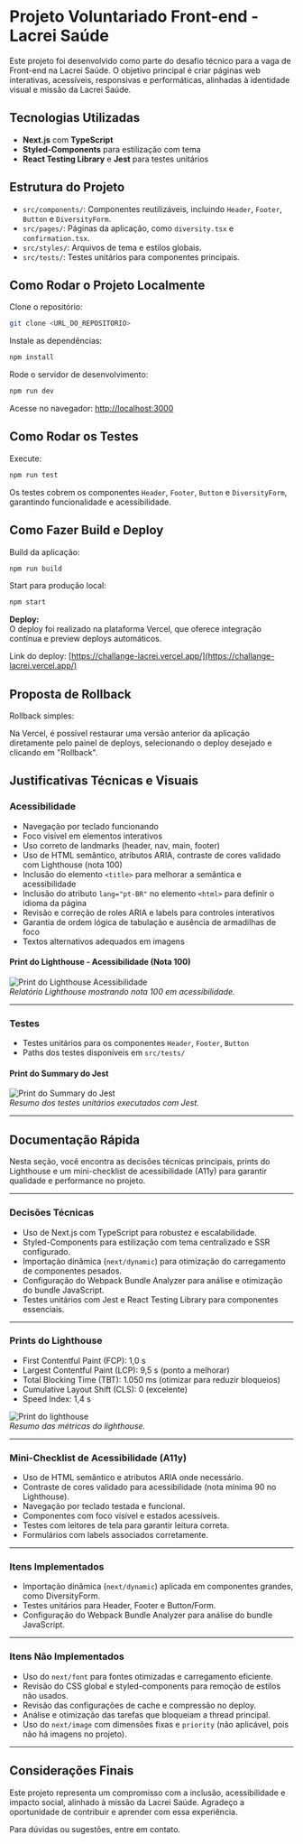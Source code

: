 # Projeto Voluntariado Front-end - Lacrei Saúde

Este projeto foi desenvolvido como parte do desafio técnico para a vaga de Front-end na Lacrei Saúde. O objetivo principal é criar páginas web interativas, acessíveis, responsivas e performáticas, alinhadas à identidade visual e missão da Lacrei Saúde.

## Tecnologias Utilizadas

- **Next.js** com **TypeScript**
- **Styled-Components** para estilização com tema
- **React Testing Library** e **Jest** para testes unitários

## Estrutura do Projeto

- `src/components/`: Componentes reutilizáveis, incluindo `Header`, `Footer`, `Button` e `DiversityForm`.
- `src/pages/`: Páginas da aplicação, como `diversity.tsx` e `confirmation.tsx`.
- `src/styles/`: Arquivos de tema e estilos globais.
- `src/tests/`: Testes unitários para componentes principais.

## Como Rodar o Projeto Localmente

Clone o repositório:

```bash
git clone <URL_DO_REPOSITORIO>
```

Instale as dependências:

```bash
npm install
```

Rode o servidor de desenvolvimento:

```bash
npm run dev
```

Acesse no navegador: [http://localhost:3000](http://localhost:3000)

## Como Rodar os Testes

Execute:

```bash
npm run test
```

Os testes cobrem os componentes `Header`, `Footer`, `Button` e `DiversityForm`, garantindo funcionalidade e acessibilidade.

## Como Fazer Build e Deploy

Build da aplicação:

```bash
npm run build
```

Start para produção local:

```bash
npm start
```

**Deploy:**  
O deploy foi realizado na plataforma Vercel, que oferece integração contínua e preview deploys automáticos.

Link do deploy: [https://challange-lacrei.vercel.app/](https://challange-lacrei.vercel.app/)

## Proposta de Rollback

Rollback simples:

Na Vercel, é possível restaurar uma versão anterior da aplicação diretamente pelo painel de deploys, selecionando o deploy desejado e clicando em "Rollback".

## Justificativas Técnicas e Visuais

### Acessibilidade

- Navegação por teclado funcionando  
- Foco visível em elementos interativos  
- Uso correto de landmarks (header, nav, main, footer)  
- Uso de HTML semântico, atributos ARIA, contraste de cores validado com Lighthouse (nota 100)  
- Inclusão do elemento `<title>` para melhorar a semântica e acessibilidade  
- Inclusão do atributo `lang="pt-BR"` no elemento `<html>` para definir o idioma da página  
- Revisão e correção de roles ARIA e labels para controles interativos  
- Garantia de ordem lógica de tabulação e ausência de armadilhas de foco  
- Textos alternativos adequados em imagens  

#### Print do Lighthouse - Acessibilidade (Nota 100)
![Print do Lighthouse Acessibilidade](https://raw.githubusercontent.com/lh5818181/servidor_estatico/refs/heads/main/Print%20-%20Acessibilidade.png)  
*Relatório Lighthouse mostrando nota 100 em acessibilidade.*

---

### Testes

- Testes unitários para os componentes `Header`, `Footer`, `Button`  
- Paths dos testes disponíveis em `src/tests/`  

#### Print do Summary do Jest

![Print do Summary do Jest](https://raw.githubusercontent.com/lh5818181/servidor_estatico/refs/heads/main/print%20-%20testes.png)  
*Resumo dos testes unitários executados com Jest.*

---

## Documentação Rápida

Nesta seção, você encontra as decisões técnicas principais, prints do Lighthouse e um mini-checklist de acessibilidade (A11y) para garantir qualidade e performance no projeto.

---

### Decisões Técnicas

- Uso de Next.js com TypeScript para robustez e escalabilidade.
- Styled-Components para estilização com tema centralizado e SSR configurado.
- Importação dinâmica (`next/dynamic`) para otimização do carregamento de componentes pesados.
- Configuração do Webpack Bundle Analyzer para análise e otimização do bundle JavaScript.
- Testes unitários com Jest e React Testing Library para componentes essenciais.

---

### Prints do Lighthouse

- First Contentful Paint (FCP): 1,0 s
- Largest Contentful Paint (LCP): 9,5 s (ponto a melhorar)
- Total Blocking Time (TBT): 1.050 ms (otimizar para reduzir bloqueios)
- Cumulative Layout Shift (CLS): 0 (excelente)
- Speed Index: 1,4 s

![Print do lighthouse](https://raw.githubusercontent.com/lh5818181/servidor_estatico/refs/heads/main/print%20-%20lighthouse.png)  
*Resumo das métricas do lighthouse.*

---

### Mini-Checklist de Acessibilidade (A11y)

- Uso de HTML semântico e atributos ARIA onde necessário.
- Contraste de cores validado para acessibilidade (nota mínima 90 no Lighthouse).
- Navegação por teclado testada e funcional.
- Componentes com foco visível e estados acessíveis.
- Testes com leitores de tela para garantir leitura correta.
- Formulários com labels associados corretamente.

---

### Itens Implementados

- Importação dinâmica (`next/dynamic`) aplicada em componentes grandes, como DiversityForm.
- Testes unitários para Header, Footer e Button/Form.
- Configuração do Webpack Bundle Analyzer para análise do bundle JavaScript.

---

### Itens Não Implementados

- Uso do `next/font` para fontes otimizadas e carregamento eficiente.
- Revisão do CSS global e styled-components para remoção de estilos não usados.
- Revisão das configurações de cache e compressão no deploy.
- Análise e otimização das tarefas que bloqueiam a thread principal.
- Uso do `next/image` com dimensões fixas e `priority` (não aplicável, pois não há imagens no projeto).

---

## Considerações Finais

Este projeto representa um compromisso com a inclusão, acessibilidade e impacto social, alinhado à missão da Lacrei Saúde. Agradeço a oportunidade de contribuir e aprender com essa experiência.

Para dúvidas ou sugestões, entre em contato.
